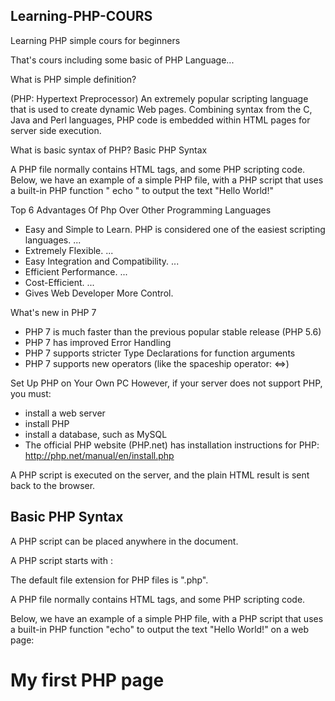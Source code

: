 ## Learning-PHP-COURS

Learning PHP simple cours for beginners

That's cours including some basic of PHP Language...



What is PHP simple definition?

(PHP: Hypertext Preprocessor) An extremely popular scripting language that is used to create dynamic Web pages. Combining syntax from the C, 
Java and Perl languages, PHP code is embedded within HTML pages for server side execution.


What is basic syntax of PHP?
Basic PHP Syntax

A PHP file normally contains HTML tags, and some PHP scripting code. Below, we have an example of a simple PHP file,
with a PHP script that uses a built-in PHP function " echo " to output the text "Hello World!"

Top 6 Advantages Of Php Over Other Programming Languages

* Easy and Simple to Learn. PHP is considered one of the easiest scripting languages. ...
* Extremely Flexible. ...
* Easy Integration and Compatibility. ...
* Efficient Performance. ...
* Cost-Efficient. ...
* Gives Web Developer More Control.


What's new in PHP 7
  * PHP 7 is much faster than the previous popular stable release (PHP 5.6)
  * PHP 7 has improved Error Handling
  * PHP 7 supports stricter Type Declarations for function arguments
  * PHP 7 supports new operators (like the spaceship operator: <=>)
  
  
  
Set Up PHP on Your Own PC
However, if your server does not support PHP, you must:

 * install a web server
 * install PHP
 * install a database, such as MySQL
 * The official PHP website (PHP.net) has installation instructions for PHP: http://php.net/manual/en/install.php


A PHP script is executed on the server, and the plain HTML result is sent back to the browser.



<h2>Basic PHP Syntax</h2>

A PHP script can be placed anywhere in the document.

A PHP script starts with <?php and ends with ?>:

<?php
// PHP code goes here
?>

The default file extension for PHP files is ".php".

A PHP file normally contains HTML tags, and some PHP scripting code.

Below, we have an example of a simple PHP file, with a PHP script that uses a built-in PHP function "echo" to output the text "Hello World!" on a web page:

<!DOCTYPE html>
<html>
<body>

<h1>My first PHP page</h1>

<?php
echo "Hello World!";
?>

</body>
</html>
